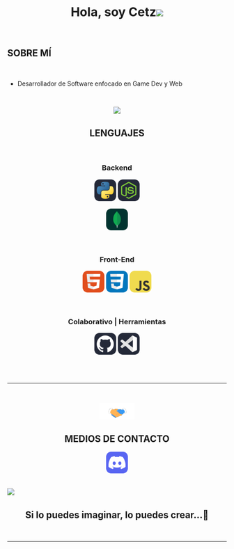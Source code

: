 <h1 align="center"><b>Hola, soy Cetz</b><img src="https://media.giphy.com/media/hvRJCLFzcasrR4ia7z/giphy.gif" width="35"></h1>


<br>

## **SOBRE MÍ**

<br>

- Desarrollador de Software enfocado en Game Dev y Web 


<br>


<p align="center">
  <img src="https://media2.giphy.com/media/QssGEmpkyEOhBCb7e1/giphy.gif?cid=ecf05e47a0n3gi1bfqntqmob8g9aid1oyj2wr3ds3mg700bl&rid=giphy.gif" width="50">
</p>

<h2 align="center">
  <b>LENGUAJES</b>
</h2>

<br>

### <p align="center"><b>Backend</b></p>
<p align="center">
  <img src="https://github.com/tandpfun/skill-icons/raw/main/icons/Python-Dark.svg" width="50" alt="Python">
  <img src="https://github.com/tandpfun/skill-icons/raw/main/icons/NodeJS-Dark.svg" width="50" alt="Node.js">
</p>

<p align="center">
  <img src="https://github.com/tandpfun/skill-icons/raw/main/icons/MongoDB.svg" width="50" alt="MongoDB">
</p>

<br>

### <p align="center"><b>Front-End</b></p>
<p align="center">
  <img src="https://github.com/tandpfun/skill-icons/raw/main/icons/HTML.svg" width="50" alt="HTML5">
  <img src="https://github.com/tandpfun/skill-icons/raw/main/icons/CSS.svg" width="50" alt="CSS3">
  <img src="https://github.com/tandpfun/skill-icons/raw/main/icons/JavaScript.svg" width="50" alt="JavaScript">
</p>

<br>

### <p align="center"><b>Colaborativo | Herramientas</b></p>
<p align="center">
  <img src="https://github.com/tandpfun/skill-icons/raw/main/icons/Github-Dark.svg" width="50" alt="GitHub">
  <img src="https://github.com/tandpfun/skill-icons/raw/main/icons/VSCode-Dark.svg" width="50" alt="Visual Studio Code">
</p>

<br>
<br>



-----

<br>


<p align="center">
  <img src="https://github.com/0xAbdulKhalid/0xAbdulKhalid/raw/main/assets/mdImages/handshake.gif" width="80">
</p>

<h2 align="center"><b>MEDIOS DE CONTACTO</b></h2>

<!-- Discord -->
<p align="center">
  <a href="https://discord.com/users/1276725603785248781" target="_blank">
    <img src="https://github.com/tandpfun/skill-icons/raw/main/icons/Discord.svg" width="50" alt="Discord">
  </a>
</p>


<br>

<img src="https://user-images.githubusercontent.com/73097560/115834477-dbab4500-a447-11eb-908a-139a6edaec5c.gif">
<br>


<div align='center'>

## <b>Si lo puedes imaginar, lo puedes crear...🍃</b>

</div>
<br>


---

<br>
